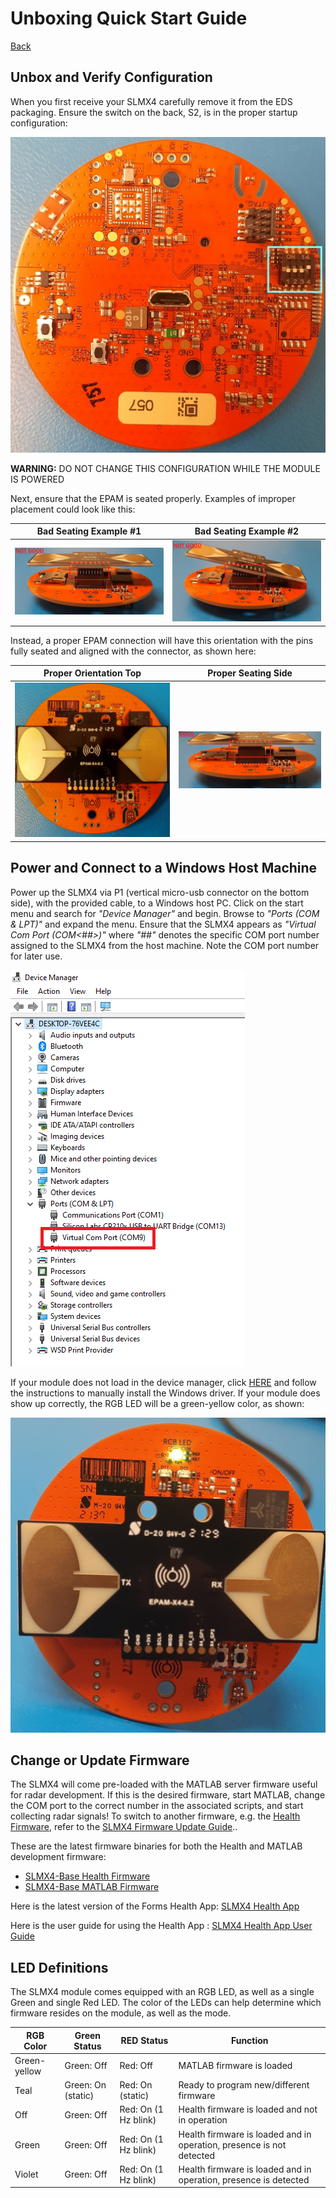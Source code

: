 # Unboxing Quick Start Guide

[Back](../)

## Unbox and Verify Configuration

When you first receive your SLMX4 carefully remove it from the EDS packaging. Ensure the switch on the back, S2, is in the proper startup configuration:

![operate-config](../images/initial_unboxing_and_setup/1.png)

**WARNING:** DO NOT CHANGE THIS CONFIGURATION WHILE THE MODULE IS POWERED 

Next, ensure that the EPAM is seated properly. Examples of improper placement could look like this:

Bad Seating Example #1      |  Bad Seating Example #2                       
:--------------------------:|:------------------------:
![operate-config](../images/initial_unboxing_and_setup/8.png) | ![operate-config](../images/initial_unboxing_and_setup/9.png)

Instead, a proper EPAM connection will have this orientation with the pins fully seated and aligned with the connector, as shown here:
  
Proper Orientation Top    |  Proper Seating Side                      
:------------------------:|:--------------------:
![operate-config](../images/initial_unboxing_and_setup/10.png) | ![operate-config](../images/initial_unboxing_and_setup/11.png)  
  
## Power and Connect to a Windows Host Machine

Power up the SLMX4 via P1 (vertical micro-usb connector on the bottom side), with the provided cable, to a Windows host PC. Click on the start menu and search for _"Device Manager"_ and begin. Browse to _"Ports (COM & LPT)"_ and expand the menu. Ensure that the SLMX4 appears as _"Virtual Com Port (COM<##>)"_ where _"##"_ denotes the specific COM port number assigned to the SLMX4 from the host machine. Note the COM port number for later use.

![usb auto loader](../images/initial_unboxing_and_setup/2.png)

If your module does not load in the device manager, click [HERE](../usb_driver) and follow the instructions to manually install the Windows driver. If your module does show up correctly, the RGB LED will be a green-yellow color, as shown:

![green-yellow](../images/initial_unboxing_and_setup/3.png)

## Change or Update Firmware

The SLMX4 will come pre-loaded with the MATLAB server firmware useful for radar development. If this is the desired firmware, start MATLAB, change the COM port to the correct number in the associated scripts, and start collecting radar signals! To switch to another firmware, e.g. the [Health Firmware](https://modules-release.s3-us-west-2.amazonaws.com/firmware/slmx4_base_usb_vcom_pb_dsp-epam0P1.s19), refer to the [SLMX4 Firmware Update Guide](../firmware/insecure_fw_update.md)..

These are the latest firmware binaries for both the Health and MATLAB development firmware:

- [SLMX4-Base Health Firmware](https://modules-release.s3-us-west-2.amazonaws.com/firmware/slmx4_base_usb_vcom_pb_dsp-epam0P1.s19)
- [SLMX4-Base MATLAB Firmware](https://modules-release.s3-us-west-2.amazonaws.com/firmware/slmx4_base_usb_vcom_xep_matlab_server.s19)

Here is the latest version of the Forms Health App: [SLMX4 Health App](https://modules-release.s3-us-west-2.amazonaws.com/health_windows_app/slmx4_health_ui_usb.zip)

Here is the user guide for using the Health App   : [SLMX4 Health App User Guide](../firmware/health_app.md)

## LED Definitions

The SLMX4 module comes equipped with an RGB LED, as well as a single Green and single Red LED. The color of the LEDs can help determine which firmware resides on the module, as well as the mode.

RGB Color    | Green Status       | RED Status           | Function
-------------|--------------------|----------------------|-----------------
Green-yellow | Green: Off         | Red: Off             | MATLAB firmware is loaded 
Teal         | Green: On (static) | Red: On (static)     | Ready to program new/different firmware
Off          | Green: Off         | Red: On (1 Hz blink) | Health firmware is loaded and not in operation
Green        | Green: Off         | Red: On (1 Hz blink) | Health firmware is loaded and in operation, presence is not detected
Violet       | Green: Off         | Red: On (1 Hz blink) | Health firmware is loaded and in operation, presence is detected
